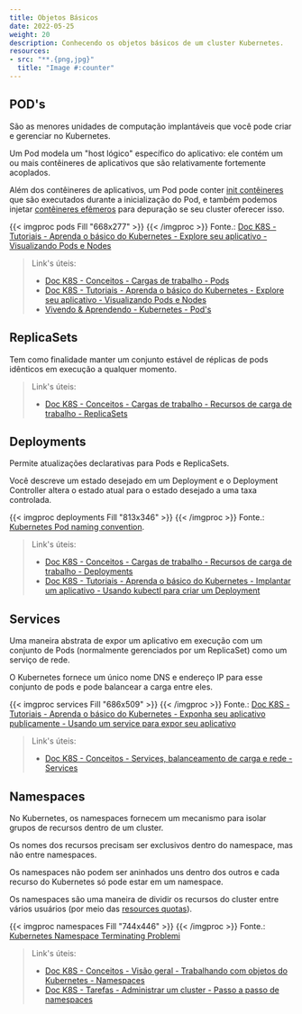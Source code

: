 ```yaml
---
title: Objetos Básicos
date: 2022-05-25
weight: 20
description: Conhecendo os objetos básicos de um cluster Kubernetes.
resources:
- src: "**.{png,jpg}"
  title: "Image #:counter"
---
```


## POD's

São as menores unidades de computação implantáveis ​​que você pode criar e gerenciar no Kubernetes.

Um Pod modela um "host lógico" específico do aplicativo: ele contém um ou mais contêineres de aplicativos que são relativamente fortemente acoplados.

Além dos contêineres de aplicativos, um Pod pode conter [init contêineres](https://kubernetes.io/docs/concepts/workloads/pods/init-containers/) que são executados durante a inicialização do Pod, e também podemos injetar [contêineres efêmeros](https://kubernetes.io/docs/concepts/workloads/pods/ephemeral-containers/) para depuração se seu cluster oferecer isso.

{{< imgproc pods Fill "668x277" >}} {{< /imgproc >}}
Fonte.: [Doc K8S - Tutoriais - Aprenda o básico do Kubernetes - Explore seu aplicativo - Visualizando Pods e Nodes](https://kubernetes.io/docs/tutorials/kubernetes-basics/explore/explore-intro/)

> Link's úteis:
>
> - [Doc K8S - Conceitos - Cargas de trabalho - Pods](https://kubernetes.io/docs/concepts/workloads/pods/)
> - [Doc K8S - Tutoriais - Aprenda o básico do Kubernetes - Explore seu aplicativo - Visualizando Pods e Nodes](https://kubernetes.io/docs/tutorials/kubernetes-basics/explore/explore-intro/)
> - [Vivendo & Aprendendo - Kubernetes - Pod's](../../../../vivendo-e-aprendendo/kubernetes/pods/)

## ReplicaSets

Tem como finalidade manter um conjunto estável de réplicas de pods idênticos em execução a qualquer momento.

> Link's úteis:
>
> - [Doc K8S - Conceitos - Cargas de trabalho - Recursos de carga de trabalho - ReplicaSets](https://kubernetes.io/docs/concepts/workloads/controllers/replicaset/)

## Deployments

Permite atualizações declarativas para Pods e ReplicaSets.

Você descreve um estado desejado em um Deployment e o Deployment Controller altera o estado atual para o estado desejado a uma taxa controlada.

{{< imgproc deployments Fill "813x346" >}} {{< /imgproc >}}
Fonte.: [Kubernetes Pod naming convention](https://faun.pub/kubernetes-pod-naming-convention-78272fcc53ed).

> Link's úteis:
>
> - [Doc K8S - Conceitos - Cargas de trabalho - Recursos de carga de trabalho - Deployments](https://kubernetes.io/docs/concepts/workloads/controllers/deployment/)
> - [Doc K8S - Tutoriais - Aprenda o básico do Kubernetes - Implantar um aplicativo - Usando kubectl para criar um Deployment](https://kubernetes.io/docs/tutorials/kubernetes-basics/deploy-app/deploy-intro/)

## Services

Uma maneira abstrata de expor um aplicativo em execução com um conjunto de Pods (normalmente gerenciados por um ReplicaSet) como um serviço de rede.

O Kubernetes fornece um único nome DNS e endereço IP para esse conjunto de pods e pode balancear a carga entre eles.

{{< imgproc services Fill "686x509" >}} {{< /imgproc >}}
Fonte.: [Doc K8S - Tutoriais - Aprenda o básico do Kubernetes - Exponha seu aplicativo publicamente - Usando um service para expor seu aplicativo](https://kubernetes.io/docs/tutorials/kubernetes-basics/expose/expose-intro/)

> Link's úteis:
>
> - [Doc K8S - Conceitos - Services, balanceamento de carga e rede - Services](https://kubernetes.io/docs/concepts/services-networking/service/)

## Namespaces

No Kubernetes, os namespaces fornecem um mecanismo para isolar grupos de recursos dentro de um cluster.

Os nomes dos recursos precisam ser exclusivos dentro do namespace, mas não entre namespaces.

Os namespaces não podem ser aninhados uns dentro dos outros e cada recurso do Kubernetes só pode estar em um namespace.

Os namespaces são uma maneira de dividir os recursos do cluster entre vários usuários (por meio das [resources quotas](https://kubernetes.io/docs/concepts/policy/resource-quotas/)).

{{< imgproc namespaces Fill "744x446" >}} {{< /imgproc >}}
Fonte.: [Kubernetes Namespace Terminating Problemi](https://www.mshowto.org/kubernetes-namespace-terminating-problemi.html)

> Link's úteis:
>
> - [Doc K8S - Conceitos - Visão geral - Trabalhando com objetos do Kubernetes - Namespaces](https://kubernetes.io/docs/concepts/overview/working-with-objects/namespaces/)
> - [Doc K8S - Tarefas - Administrar um cluster - Passo a passo de namespaces](https://kubernetes.io/docs/tasks/administer-cluster/namespaces-walkthrough/)

